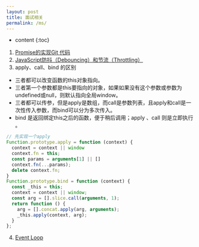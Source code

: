 ```yaml
---
layout: post
title: 面试相关
permalink: /ms/
---
```


* content
{:toc}

1. [Promise的实现](https://peiyanhuang.github.io/MyBlog/2017/03/10/promise/)[Git 代码](https://github.com/peiyanhuang/learn/blob/master/js/myPromise.js)
2. [JavaScript防抖（Debouncing）和节流（Throttling）](https://peiyanhuang.github.io/MyBlog/2017/02/06/%E5%87%BD%E6%95%B0%E9%98%B2%E6%8A%96%E4%B8%8E%E8%8A%82%E6%B5%81/)
3. apply、call、bind 的区别
  - 三者都可以改变函数的this对象指向。
  - 三者第一个参数都是this要指向的对象，如果如果没有这个参数或参数为undefined或null，则默认指向全局window。
  - 三者都可以传参，但是apply是数组，而call是参数列表，且apply和call是一次性传入参数，而bind可以分为多次传入。
  - bind 是返回绑定this之后的函数，便于稍后调用；apply 、call 则是立即执行 。
```js
// 先实现一个apply
Function.prototype.apply = function (context) {
  context = context || window
  context.fn = this;
  const params = arguments[1] || []
  context.fn(...params);
  delete context.fn;
}
Function.prototype.bind = function (context) {
  const _this = this;
  context = context || window;
  const arg = [].slice.call(arguments, 1);
  return function () {
    arg = [].concat.apply(arg, arguments);
    _this.apply(context, arg);
  }
};
```
4. [Event Loop](https://peiyanhuang.github.io/MyBlog/2019/03/20/event-loop/)